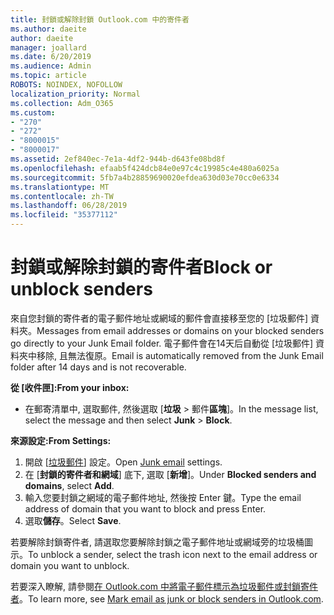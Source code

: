 ```yaml
---
title: 封鎖或解除封鎖 Outlook.com 中的寄件者
ms.author: daeite
author: daeite
manager: joallard
ms.date: 6/20/2019
ms.audience: Admin
ms.topic: article
ROBOTS: NOINDEX, NOFOLLOW
localization_priority: Normal
ms.collection: Adm_O365
ms.custom:
- "270"
- "272"
- "8000015"
- "8000017"
ms.assetid: 2ef840ec-7e1a-4df2-944b-d643fe08bd8f
ms.openlocfilehash: efaab5f424dcb84e0e97c4c19985c4e480a6025a
ms.sourcegitcommit: 5fb7a4b28859690020efdea630d03e70cc0e6334
ms.translationtype: MT
ms.contentlocale: zh-TW
ms.lasthandoff: 06/28/2019
ms.locfileid: "35377112"
---
```

# <a name="block-or-unblock-senders"></a><span data-ttu-id="b9fb9-102">封鎖或解除封鎖的寄件者</span><span class="sxs-lookup"><span data-stu-id="b9fb9-102">Block or unblock senders</span></span>

<span data-ttu-id="b9fb9-103">來自您封鎖的寄件者的電子郵件地址或網域的郵件會直接移至您的 [垃圾郵件] 資料夾。</span><span class="sxs-lookup"><span data-stu-id="b9fb9-103">Messages from email addresses or domains on your blocked senders go directly to your Junk Email folder.</span></span> <span data-ttu-id="b9fb9-104">電子郵件會在14天后自動從 [垃圾郵件] 資料夾中移除, 且無法復原。</span><span class="sxs-lookup"><span data-stu-id="b9fb9-104">Email is automatically removed from the Junk Email folder after 14 days and is not recoverable.</span></span>

<span data-ttu-id="b9fb9-105">**從 [收件匣]:**</span><span class="sxs-lookup"><span data-stu-id="b9fb9-105">**From your inbox:**</span></span>

- <span data-ttu-id="b9fb9-106">在郵寄清單中, 選取郵件, 然後選取 [**垃圾** > 郵件**區塊**]。</span><span class="sxs-lookup"><span data-stu-id="b9fb9-106">In the message list, select the message and then select **Junk** > **Block**.</span></span>

<span data-ttu-id="b9fb9-107">**來源設定:**</span><span class="sxs-lookup"><span data-stu-id="b9fb9-107">**From Settings:**</span></span>

1. <span data-ttu-id="b9fb9-108">開啟 [[垃圾郵件](https://outlook.live.com/mail/options/mail/junkEmail)] 設定。</span><span class="sxs-lookup"><span data-stu-id="b9fb9-108">Open [Junk email](https://outlook.live.com/mail/options/mail/junkEmail) settings.</span></span>
2. <span data-ttu-id="b9fb9-109">在 [**封鎖的寄件者和網域**] 底下, 選取 [**新增**]。</span><span class="sxs-lookup"><span data-stu-id="b9fb9-109">Under **Blocked senders and domains**, select **Add**.</span></span>
3. <span data-ttu-id="b9fb9-110">輸入您要封鎖之網域的電子郵件地址, 然後按 Enter 鍵。</span><span class="sxs-lookup"><span data-stu-id="b9fb9-110">Type the email address of domain that you want to block and press Enter.</span></span>
4. <span data-ttu-id="b9fb9-111">選取**儲存**。</span><span class="sxs-lookup"><span data-stu-id="b9fb9-111">Select **Save**.</span></span>

<span data-ttu-id="b9fb9-112">若要解除封鎖寄件者, 請選取您要解除封鎖之電子郵件地址或網域旁的垃圾桶圖示。</span><span class="sxs-lookup"><span data-stu-id="b9fb9-112">To unblock a sender, select the trash icon next to the email address or domain you want to unblock.</span></span>

<span data-ttu-id="b9fb9-113">若要深入瞭解, 請參閱[在 Outlook.com 中將電子郵件標示為垃圾郵件或封鎖寄件者](https://support.office.com/article/a3ece97b-82f8-4a5e-9ac3-e92fa6427ae4?wt.mc_id=Office_Outlook_com_Alchemy)。</span><span class="sxs-lookup"><span data-stu-id="b9fb9-113">To learn more, see [Mark email as junk or block senders in Outlook.com](https://support.office.com/article/a3ece97b-82f8-4a5e-9ac3-e92fa6427ae4?wt.mc_id=Office_Outlook_com_Alchemy).</span></span>
